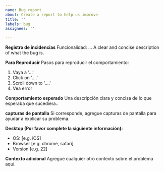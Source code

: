 ```yaml
---
name: Bug report
about: Create a report to help us improve
title: ''
labels: bug
assignees: ''

---
```


**Registro de incidencias**
Funcionalidad: ...
A clear and concise description of what the bug is.

**Para Reproducir**
Pasos para reproducir el comportamiento:
1. Vaya a '...'
2. Click on '....'
3. Scroll down to '....'
4. Vea error

**Comportamiento esperado**
Una descripción clara y concisa de lo que esperaba que sucediera..

**capturas de pantalla**
Si corresponde, agregue capturas de pantalla para ayudar a explicar su problema.

**Desktop (Por favor complete la siguiente información):**
 - OS: [e.g. iOS]
 - Browser [e.g. chrome, safari]
 - Version [e.g. 22]

**Contexto adicional**
Agregue cualquier otro contexto sobre el problema aquí.
